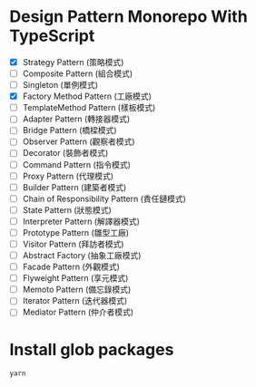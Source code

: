 Design Pattern Monorepo With TypeScript
===

- [x] Strategy Pattern (策略模式)
- [ ] Composite Pattern (組合模式)
- [ ] Singleton (單例模式)
- [x] Factory Method Pattern (工廠模式)
- [ ] TemplateMethod Pattern (樣板模式)
- [ ] Adapter Pattern (轉接器模式)
- [ ] Bridge Pattern (橋樑模式)
- [ ] Observer Pattern (觀察者模式)
- [ ] Decorator (裝飾者模式)
- [ ] Command Pattern (指令模式)
- [ ] Proxy Pattern (代理模式)
- [ ] Builder Pattern (建築者模式)
- [ ] Chain of Responsibility Pattern (責任鏈模式)
- [ ] State Pattern (狀態模式)
- [ ] Interpreter Pattern (解譯器模式)
- [ ] Prototype Pattern (雛型工廠)
- [ ] Visitor Pattern (拜訪者模式)
- [ ] Abstract Factory (抽象工廠模式)
- [ ] Facade Pattern (外觀模式)
- [ ] Flyweight Pattern (享元模式)
- [ ] Memoto Pattern (備忘錄模式)
- [ ] Iterator Pattern (迭代器模式)
- [ ] Mediator Pattern (仲介者模式)

Install glob packages
=======
``` shell
yarn
```
